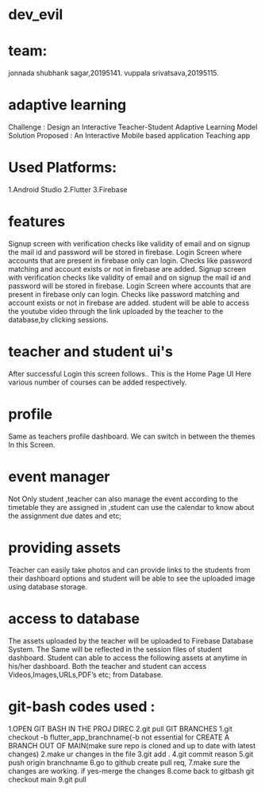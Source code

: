 # dev_evil
# team:
jonnada shubhank sagar,20195141.
vuppala srivatsava,20195115.
# adaptive learning
Challenge : Design an Interactive Teacher-Student Adaptive Learning Model 
Solution Proposed : An Interactive Mobile based application Teaching app 
# Used Platforms:
1.Android Studio
2.Flutter
3.Firebase
# features
Signup screen with verification checks like validity of email and on signup the mail id and password will be stored in firebase.
Login Screen where accounts that are present in firebase only can login. Checks like password matching and account exists or not in firebase are added.
Signup screen with verification checks like validity of email and on signup the mail id and password will be stored in firebase.
Login Screen where accounts that are present in firebase only can login. Checks like password matching and account exists or not in firebase are added.
student will be able to access the youtube video through the link uploaded by the teacher to the database,by clicking sessions.


# teacher and student ui's
After successful Login this screen follows..
This is the Home Page UI
Here various number of courses can be added respectively.
# profile
Same as teachers  profile dashboard.
We can switch in between the themes  In this Screen.

# event manager
Not Only student ,teacher can also manage the event according to the timetable they are assigned in ,student can use the calendar to know about the assignment due dates and etc;
# providing assets
Teacher can easily take photos and can provide links to the students from their dashboard options and student will be able to see the uploaded image using database storage. 

# access to database
The assets uploaded by the teacher will be uploaded to Firebase Database System.
The Same will be reflected in the session files of student dashboard.
Student can able to access the following assets at anytime in his/her dashboard.
Both the teacher and student can access  Videos,Images,URLs,PDF’s etc; from Database.
# git-bash codes used :
1.OPEN GIT BASH IN THE PROJ DIREC
2.git pull
GIT BRANCHES
1.git checkout -b flutter_app_branchname(-b not essential for
CREATE A BRANCH OUT OF MAIN(make sure repo is cloned and up to date with latest changes)
2.make ur changes in the file
3.git add .
4.git commit reason
5.git push origin branchname
6.go to github create pull req,
7.make sure the changes are working. if yes-merge the changes
8.come back to gitbash
git checkout main
9.git pull










